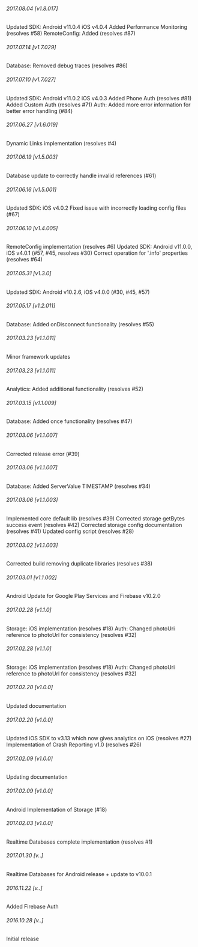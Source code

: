 

###### 2017.08.04 [v1.8.017]

Updated SDK: Android v11.0.4 iOS v4.0.4 
Added Performance Monitoring (resolves #58)
RemoteConfig: Added  (resolves #87)


###### 2017.07.14 [v1.7.029]

Database: Removed debug traces (resolves #86)


###### 2017.07.10 [v1.7.027]

Updated SDK: Android v11.0.2 iOS v4.0.3 
Added Phone Auth (resolves #81)
Added Custom Auth (resolves #71)
Auth: Added more error information for better error handling (#84)


###### 2017.06.27 [v1.6.019]

Dynamic Links implementation (resolves #4)


###### 2017.06.19 [v1.5.003]

Database update to correctly handle invalid references (#61)


###### 2017.06.16 [v1.5.001]

Updated SDK: iOS v4.0.2 
Fixed issue with incorrectly loading config files (#67)



###### 2017.06.10 [v1.4.005]

RemoteConfig implementation (resolves #6)
Updated SDK: Android v11.0.0, iOS v4.0.1 (#57, #45, resolves #30)
Correct operation for '.info' properties (resolves #64)


###### 2017.05.31 [v1.3.0]

Updated SDK: Android v10.2.6, iOS v4.0.0 (#30, #45, #57)


###### 2017.05.17 [v1.2.011]

Database: Added onDisconnect functionality (resolves #55)


###### 2017.03.23 [v1.1.011]

Minor framework updates


###### 2017.03.23 [v1.1.011]

Analytics: Added additional functionality (resolves #52)


###### 2017.03.15 [v1.1.009]

Database: Added once functionality (resolves #47)


###### 2017.03.06 [v1.1.007]

Corrected release error (#39)


###### 2017.03.06 [v1.1.007]

Database: Added ServerValue TIMESTAMP (resolves #34)


###### 2017.03.06 [v1.1.003]

Implemented core default lib (resolves #39)
Corrected storage getBytes success event (resolves #42)
Corrected storage config documentation (resolves #41)
Updated config script (resolves #28)


###### 2017.03.02 [v1.1.003]

Corrected build removing duplicate libraries (resolves #38)


###### 2017.03.01 [v1.1.002]

Android Update for Google Play Services and Firebase v10.2.0


###### 2017.02.28 [v1.1.0]

Storage: iOS implementation (resolves #18)
Auth: Changed photoUri reference to photoUrl for consistency (resolves #32)


###### 2017.02.28 [v1.1.0]

Storage: iOS implementation (resolves #18)
Auth: Changed photoUri reference to photoUrl for consistency (resolves #32)


###### 2017.02.20 [v1.0.0]

Updated documentation


###### 2017.02.20 [v1.0.0]

Updated iOS SDK to v3.13 which now gives analytics on iOS (resolves #27)
Implementation of Crash Reporting v1.0 (resolves #26)


###### 2017.02.09 [v1.0.0]

Updating documentation


###### 2017.02.09 [v1.0.0]

Android Implementation of Storage (#18)


###### 2017.02.03 [v1.0.0]

Realtime Databases complete implementation (resolves #1)


###### 2017.01.30 [v..]

Realtime Databases for Android release + update to v10.0.1


###### 2016.11.22 [v..]

Added Firebase Auth


###### 2016.10.28 [v..]

Initial release
